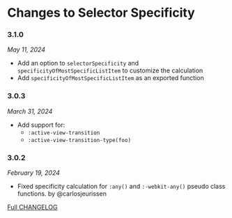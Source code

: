 # Changes to Selector Specificity

### 3.1.0

_May 11, 2024_

- Add an option to `selectorSpecificity` and `specificityOfMostSpecificListItem` to customize the calculation
- Add `specificityOfMostSpecificListItem` as an exported function

### 3.0.3

_March 31, 2024_

- Add support for:
	- `:active-view-transition`
	- `:active-view-transition-type(foo)`

### 3.0.2

_February 19, 2024_

- Fixed specificity calculation for `:any()` and `:-webkit-any()` pseudo class functions. by @carlosjeurissen

[Full CHANGELOG](https://github.com/csstools/postcss-plugins/tree/main/packages/selector-specificity/CHANGELOG.md)
